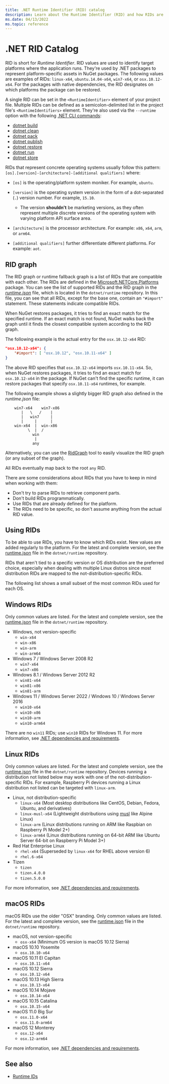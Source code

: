 ```yaml
---
title: .NET Runtime Identifier (RID) catalog
description: Learn about the Runtime Identifier (RID) and how RIDs are used in .NET.
ms.date: 04/13/2022
ms.topic: reference
---
```

# .NET RID Catalog

RID is short for *Runtime Identifier*. RID values are used to identify target platforms where the application runs.
They're used by .NET packages to represent platform-specific assets in NuGet packages. The following values are examples of RIDs: `linux-x64`, `ubuntu.14.04-x64`, `win7-x64`, or `osx.10.12-x64`.
For the packages with native dependencies, the RID designates on which platforms the package can be restored.

A single RID can be set in the `<RuntimeIdentifier>` element of your project file. Multiple RIDs can be defined as a semicolon-delimited list in the project file's `<RuntimeIdentifiers>` element. They're also used via the `--runtime` option with the following [.NET CLI commands](./tools/index.md):

- [dotnet build](./tools/dotnet-build.md)
- [dotnet clean](./tools/dotnet-clean.md)
- [dotnet pack](./tools/dotnet-pack.md)
- [dotnet publish](./tools/dotnet-publish.md)
- [dotnet restore](./tools/dotnet-restore.md)
- [dotnet run](./tools/dotnet-run.md)
- [dotnet store](./tools/dotnet-store.md)

RIDs that represent concrete operating systems usually follow this pattern: `[os].[version]-[architecture]-[additional qualifiers]` where:

- `[os]` is the operating/platform system moniker. For example, `ubuntu`.

- `[version]` is the operating system version in the form of a dot-separated (`.`) version number. For example, `15.10`.

  - The version **shouldn't** be marketing versions, as they often represent multiple discrete versions of the operating system with varying platform API surface area.

- `[architecture]` is the processor architecture. For example: `x86`, `x64`, `arm`, or `arm64`.

- `[additional qualifiers]` further differentiate different platforms. For example: `aot`.

## RID graph

The RID graph or runtime fallback graph is a list of RIDs that are compatible with each other. The RIDs are defined in the [Microsoft.NETCore.Platforms](https://www.nuget.org/packages/Microsoft.NETCore.Platforms/) package. You can see the list of supported RIDs and the RID graph in the [*runtime.json*](https://github.com/dotnet/runtime/blob/main/src/libraries/Microsoft.NETCore.Platforms/src/runtime.json) file, which is located in the `dotnet/runtime` repository. In this file, you can see that all RIDs, except for the base one, contain an `"#import"` statement. These statements indicate compatible RIDs.

When NuGet restores packages, it tries to find an exact match for the specified runtime.
If an exact match is not found, NuGet walks back the graph until it finds the closest compatible system according to the RID graph.

The following example is the actual entry for the `osx.10.12-x64` RID:

```json
"osx.10.12-x64": {
    "#import": [ "osx.10.12", "osx.10.11-x64" ]
}
```

The above RID specifies that `osx.10.12-x64` imports `osx.10.11-x64`. So, when NuGet restores packages, it tries to find an exact match for  `osx.10.12-x64` in the package. If NuGet can't find the specific runtime, it can restore packages that specify `osx.10.11-x64` runtimes, for example.

The following example shows a slightly bigger RID graph also defined in the *runtime.json*  file:

```
    win7-x64    win7-x86
       |   \   /    |
       |   win7     |
       |     |      |
    win-x64  |  win-x86
          \  |  /
            win
             |
            any
```

Alternatively, you can use the [RidGraph](https://github.com/0xced/RidGraph) tool to easily visualize the RID graph (or any subset of the graph).

All RIDs eventually map back to the root `any` RID.

There are some considerations about RIDs that you have to keep in mind when working with them:

- Don't try to parse RIDs to retrieve component parts.
- Don't build RIDs programmatically.
- Use RIDs that are already defined for the platform.
- The RIDs need to be specific, so don't assume anything from the actual RID value.

## Using RIDs

To be able to use RIDs, you have to know which RIDs exist. New values are added regularly to the platform.
For the latest and complete version, see the [runtime.json](https://github.com/dotnet/runtime/blob/main/src/libraries/Microsoft.NETCore.Platforms/src/runtime.json) file in the `dotnet/runtime` repository.

RIDs that aren't tied to a specific version or OS distribution are the preferred choice, especially when dealing with multiple Linux distros since most distribution RIDs are mapped to the not-distribution-specific RIDs.

The following list shows a small subset of the most common RIDs used for each OS.

## Windows RIDs

Only common values are listed. For the latest and complete version, see the [runtime.json](https://github.com/dotnet/runtime/blob/main/src/libraries/Microsoft.NETCore.Platforms/src/runtime.json) file in the `dotnet/runtime` repository.

- Windows, not version-specific
  - `win-x64`
  - `win-x86`
  - `win-arm`
  - `win-arm64`
- Windows 7 / Windows Server 2008 R2
  - `win7-x64`
  - `win7-x86`
- Windows 8.1 / Windows Server 2012 R2
  - `win81-x64`
  - `win81-x86`
  - `win81-arm`
- Windows 11 / Windows Server 2022 / Windows 10 / Windows Server 2016
  - `win10-x64`
  - `win10-x86`
  - `win10-arm`
  - `win10-arm64`

There are no `win11` RIDs; use `win10` RIDs for Windows 11. For more information, see [.NET dependencies and requirements](./install/windows.md#dependencies).

## Linux RIDs

Only common values are listed. For the latest and complete version, see the [runtime.json](https://github.com/dotnet/runtime/blob/main/src/libraries/Microsoft.NETCore.Platforms/src/runtime.json) file in the `dotnet/runtime` repository. Devices running a distribution not listed below may work with one of the not-distribution-specific RIDs. For example, Raspberry Pi devices running a Linux distribution not listed can be targeted with `linux-arm`.

- Linux, not distribution-specific
  - `linux-x64` (Most desktop distributions like CentOS, Debian, Fedora, Ubuntu, and derivatives)
  - `linux-musl-x64` (Lightweight distributions using [musl](https://wiki.musl-libc.org/projects-using-musl.html) like Alpine Linux)
  - `linux-arm` (Linux distributions running on ARM like Raspbian on Raspberry Pi Model 2+)
  - `linux-arm64` (Linux distributions running on 64-bit ARM like Ubuntu Server 64-bit on Raspberry Pi Model 3+)
- Red Hat Enterprise Linux
  - `rhel-x64` (Superseded by `linux-x64` for RHEL above version 6)
  - `rhel.6-x64`
- Tizen
  - `tizen`
  - `tizen.4.0.0`
  - `tizen.5.0.0`

For more information, see [.NET dependencies and requirements](./install/linux.md).

## macOS RIDs

macOS RIDs use the older "OSX" branding. Only common values are listed. For the latest and complete version, see the [runtime.json](https://github.com/dotnet/runtime/blob/main/src/libraries/Microsoft.NETCore.Platforms/src/runtime.json) file in the `dotnet/runtime` repository.

- macOS, not version-specific
  - `osx-x64` (Minimum OS version is macOS 10.12 Sierra)
- macOS 10.10  Yosemite
  - `osx.10.10-x64`
- macOS 10.11 El Capitan
  - `osx.10.11-x64`
- macOS 10.12 Sierra
  - `osx.10.12-x64`
- macOS 10.13 High Sierra
  - `osx.10.13-x64`
- macOS 10.14 Mojave
  - `osx.10.14-x64`
- macOS 10.15 Catalina
  - `osx.10.15-x64`
- macOS 11.0 Big Sur
  - `osx.11.0-x64`
  - `osx.11.0-arm64`
- macOS 12 Monterey
  - `osx.12-x64`
  - `osx.12-arm64`

For more information, see [.NET dependencies and requirements](./install/macos.md).

## See also

- [Runtime IDs](https://github.com/dotnet/runtime/blob/main/src/libraries/Microsoft.NETCore.Platforms/readme.md)
